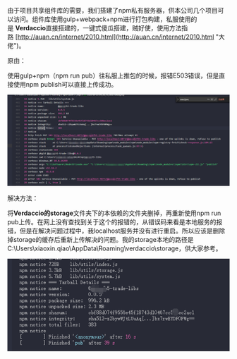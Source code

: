 由于项目共享组件库的需要，我们搭建了npm私有服务器，供本公司几个项目可以访问。组件库使用gulp+webpack+npm进行打包构建，私服使用的是 **Verdaccio**直接搭建的，一键式傻瓜搭建，贼好使，使用方法指路 [http://auan.cn/internet/2010.html](http://auan.cn/internet/2010.html "大佬")。

原由：

使用gulp+npm（npm run pub）往私服上推包的时候，报错E503错误，但是直接使用npm publish可以直接上传成功。

![图片](../../../asset/1695251-20200622132300071-323156870.png)

解决方法：

将**Verdaccio的storage**文件夹下的本依赖的文件夹删掉，再重新使用npm run pub上传。在网上没有查找到关于这个的报错的，从错误码来看是本地服务的报错，但是在解决问题过程中，我localhost服务并没有进行重启。所以应该是删除掉storage的缓存后重新上传解决的问题。我的storage本地的路径是C:\Users\xiaoxin.qiao\AppData\Roaming\verdaccio\storage，供大家参考。

![图片](../../../asset/1695251-20200622132518296-922892217.png)
